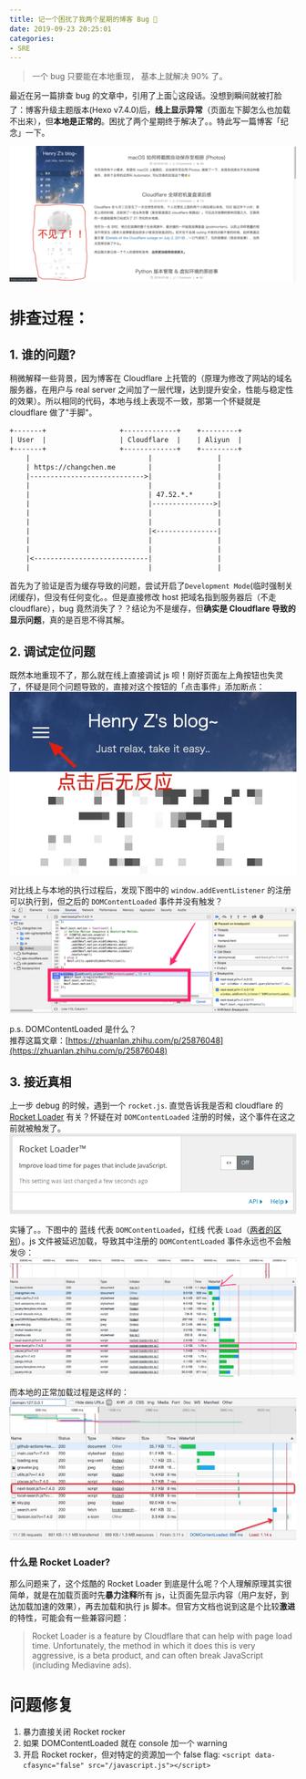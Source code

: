 ```yaml
---
title: 记一个困扰了我两个星期的博客 Bug 🤒️ 
date: 2019-09-23 20:25:01
categories:
- SRE
---
```



> 一个 bug 只要能在本地重现， 基本上就解决 90% 了。

最近在另一篇排查 bug 的文章中，引用了上面👆这段话。没想到瞬间就被打脸了：博客升级主题版本(Hexo v7.4.0)后，**线上显示异常**（页面左下脚怎么也加载不出来），但**本地是正常的**。困扰了两个星期终于解决了。。特此写一篇博客「纪念」一下。

<!--more-->

![](../images/blog/190922_cloudflare_and_next_bug/15691592217110.jpg)



# 排查过程：
## 1. 谁的问题?
稍微解释一些背景，因为博客在 Cloudflare 上托管的（原理为修改了网站的域名服务器，在用户与 real server 之间加了一层代理，达到提升安全，性能与稳定性的效果）。所以相同的代码，本地与线上表现不一致，那第一个怀疑就是 cloudflare 做了"手脚"。
```
+-------+                  +-------------+    +---------+
| User  |                  | Cloudflare  |    | Aliyun  |
+-------+                  +-------------+    +---------+
    |                             |                |
    | https://changchen.me        |                |
    |---------------------------->|                |
    |                             |                |
    |                             | 47.52.*.*      |
    |                             |--------------->|
    |                             |                |
    |                             |                |
    |                             |<---------------|
    |                             |                |
    |                             |                |
    |<----------------------------|                |
    |                             |                |
```

首先为了验证是否为缓存导致的问题，尝试开启了`Development Mode`(临时强制关闭缓存)，但没有任何变化。。但是直接修改 host 把域名指到服务器后（不走 cloudflare），bug 竟然消失了？？结论为不是缓存，但**确实是 Cloudflare 导致的显示问题**，真的是百思不得其解。


## 2. 调试定位问题
既然本地重现不了，那么就在线上直接调试 js 呗！刚好页面左上角按钮也失灵了，怀疑是同个问题导致的，直接对这个按钮的「点击事件」添加断点：
![](../images/blog/190922_cloudflare_and_next_bug/15691601888251.jpg)

对比线上与本地的执行过程后，发现下图中的 `window.addEventListener` 的注册可以执行到，但之后的 `DOMContentLoaded` 事件并没有触发？
![](../images/blog/190922_cloudflare_and_next_bug/15691575296785.jpg)

p.s. DOMContentLoaded 是什么？   
推荐这篇文章：[https://zhuanlan.zhihu.com/p/25876048](https://zhuanlan.zhihu.com/p/25876048)

## 3. 接近真相
上一步 debug 的时候，遇到一个 `rocket.js`. 直觉告诉我是否和 cloudflare 的 [Rocket Loader](https://www.cloudflare.com/features-optimizer) 有关？怀疑在对 `DOMContentLoaded` 注册的时候，这个事件在这之前就被触发了。
![Enabling-Rocket-Loader-animation](../images/blog/190922_cloudflare_and_next_bug/Enabling-Rocket-Loader-animation.gif)

实锤了。。下图中的 蓝线 代表 `DOMContentLoaded`，红线 代表 `Load`（[两者的区别](https://testdrive-archive.azurewebsites.net/HTML5/DOMContentLoaded/Default.html)）。js 文件被延迟加载，导致其中注册的 `DOMContentLoaded` 事件永远也不会触发😢：
![](../images/blog/190922_cloudflare_and_next_bug/Pasted%20Graphic%204.png)

而本地的正常加载过程是这样的：
![](../images/blog/190922_cloudflare_and_next_bug/15692441554625.jpg)


### 什么是 Rocket Loader?
那么问题来了，这个炫酷的 Rocket Loader 到底是什么呢？个人理解原理其实很简单，就是在加载页面时先**暴力注释**所有 js，让页面先显示内容（用户友好，到达加载加速的效果），再去加载和执行 js 脚本。但官方文档也说到这是个比较**激进**的特性，可能会有一些兼容问题：

> Rocket Loader is a feature by Cloudflare that can help with page load time. Unfortunately, the method in which it does this is very aggressive, is a beta product, and can often break JavaScript (including Mediavine ads).

# 问题修复
1. 暴力直接关闭 Rocket rocker
2. 如果 DOMContentLoaded 就在 console 加一个 warning
3. 开启 Rocket rocker，但对特定的资源加一个 false flag: `<script data-cfasync="false" src="/javascript.js"></script>`












